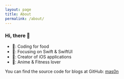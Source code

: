 ```yaml
---
layout: page
title: About
permalink: /about/
---
```


### Hi, there 🌚

- 🌆: Coding for food
- 🎇: Focusing on Swift & SwiftUI
- 🌄: Creator of iOS applications
- 🌌: Anime & Fitness lover

You can find the source code for blogs  at GitHub:
[mas0n](https://github.com/Mas0nSun?tab=repositories)
